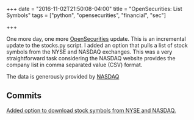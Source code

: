 +++
date = "2016-11-02T21:50:08-04:00"
title = "OpenSecurities: List Symbols"
tags = ["python", "opensecurities", "financial", "sec"]

+++

One more day, one more [OpenSecurities](https://github.com/opensecurities) update. This is an incremental update to the stocks.py script. I added an option that pulls a list of stock symbols from the NYSE and NASDAQ exchanges. This was a very straightforward task considering the NASDAQ website provides the company list in comma separated value (CSV) format.

The data is generously provided by [NASDAQ](http://www.nasdaq.com/screening/companies-by-name.aspx)

## Commits
[Added option to download stock symbols from NYSE and NASDAQ.](https://github.com/OpenSecurities/opensecurities/commit/7d448c7c9a9110b0c0970d6726abbaf773e1c2cd)
